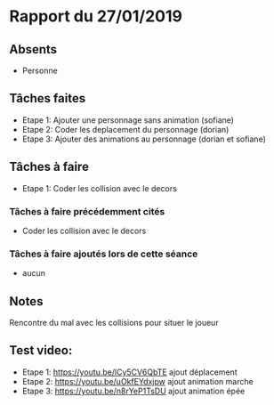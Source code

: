 # Rapport du 27/01/2019
## Absents
- Personne
## Tâches faites
- Etape 1: Ajouter une personnage sans animation (sofiane)
- Etape 2: Coder les deplacement du personnage (dorian)
- Etape 3: Ajouter des animations au personnage (dorian et sofiane)

## Tâches à faire
- Etape 1: Coder les collision avec le decors
### Tâches à faire précédemment cités
-  Coder les collision avec le decors
### Tâches à faire ajoutés lors de cette séance
- aucun
## Notes
Rencontre du mal avec les collisions pour situer le joueur
## Test video:
- Etape 1: https://youtu.be/lCy5CV6QbTE ajout déplacement
- Etape 2: https://youtu.be/uOkfEYdxjpw ajout animation marche
- Etape 3: https://youtu.be/n8rYeP1TsDU ajout animation épée
